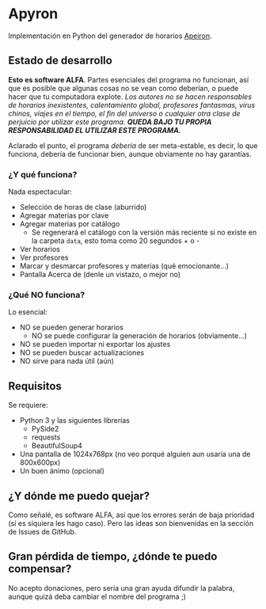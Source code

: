 # Apyron
Implementación en Python del generador de horarios [Apeiron](https://apeiron.sourceforge.net).

## Estado de desarrollo
**Esto es software ALFA**. Partes esenciales del programa no funcionan, así que es posible que algunas cosas no se vean como deberían, o puede hacer que tu computadora explote. _Los autores no se hacen responsables de horarios inexistentes, calentamiento global, profesores fantasmas, virus chinos, viajes en el tiempo, el fin del universo o cualquier otra clase de perjuicio por utilizar este programa._ _**QUEDA BAJO TU PROPIA RESPONSABILIDAD EL UTILIZAR ESTE PROGRAMA.**_

Aclarado el punto, el programa _debería_ de ser meta-estable, es decir, lo que funciona, debería de funcionar bien, aunque obviamente no hay garantías.

### ¿Y qué funciona?
Nada espectacular:
- Selección de horas de clase (aburrido)
- Agregar materias por clave
- Agregar materias por catálogo
  - Se regenerará el catálogo con la versión más reciente si no existe en la carpeta `data`, esto toma como  20 segundos + o -
- Ver horarios
- Ver profesores
- Marcar y desmarcar profesores y materias (qué emocionante...)
- Pantalla Acerca de (denle un vistazo, o mejor no)

### ¿Qué NO funciona?
Lo esencial:
- NO se pueden generar horarios
  - NO se puede configurar la generación de horarios (obviamente...)
- NO se pueden importar ni exportar los ajustes
- NO se pueden buscar actualizaciones
- NO sirve para nada útil (aún)

## Requisitos
Se requiere:
- Python 3 y las siguientes librerías
  - PySide2
  - requests
  - BeautifulSoup4
- Una pantalla de 1024x768px (no veo porqué alguien aun usaría una de 800x600px)
- Un buen ánimo (opcional)

## ¿Y dónde me puedo quejar?
Como señalé, es software ALFA, así que los errores serán de baja prioridad (si es siquiera les hago caso). Pero las ideas son bienvenidas en la sección de Issues de GitHub.

## Gran pérdida de tiempo, ¿dónde te puedo compensar?
No acepto donaciones, pero sería una gran ayuda difundir la palabra, aunque quizá deba cambiar el nombre del programa ;)
